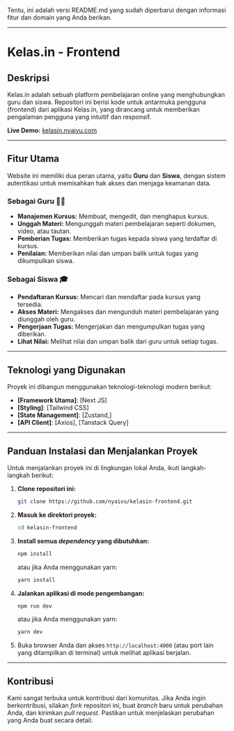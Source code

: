 Tentu, ini adalah versi README.md yang sudah diperbarui dengan informasi fitur dan domain yang Anda berikan.

-----

# Kelas.in - Frontend

## Deskripsi

Kelas.in adalah sebuah platform pembelajaran online yang menghubungkan guru dan siswa. Repositori ini berisi kode untuk antarmuka pengguna (frontend) dari aplikasi Kelas.in, yang dirancang untuk memberikan pengalaman pengguna yang intuitif dan responsif.

**Live Demo:** [kelasin.nyaivu.com](https://kelasin.nyaivu.com)

-----

## Fitur Utama

Website ini memiliki dua peran utama, yaitu **Guru** dan **Siswa**, dengan sistem autentikasi untuk memisahkan hak akses dan menjaga keamanan data.

### Sebagai Guru 👨‍🏫

  * **Manajemen Kursus:** Membuat, mengedit, dan menghapus kursus.
  * **Unggah Materi:** Mengunggah materi pembelajaran seperti dokumen, video, atau tautan.
  * **Pemberian Tugas:** Memberikan tugas kepada siswa yang terdaftar di kursus.
  * **Penilaian:** Memberikan nilai dan umpan balik untuk tugas yang dikumpulkan siswa.

### Sebagai Siswa 🎓

  * **Pendaftaran Kursus:** Mencari dan mendaftar pada kursus yang tersedia.
  * **Akses Materi:** Mengakses dan mengunduh materi pembelajaran yang diunggah oleh guru.
  * **Pengerjaan Tugas:** Mengerjakan dan mengumpulkan tugas yang diberikan.
  * **Lihat Nilai:** Melihat nilai dan umpan balik dari guru untuk setiap tugas.

-----

## Teknologi yang Digunakan

Proyek ini dibangun menggunakan teknologi-teknologi modern berikut:

  * **[Framework Utama]**: [Next JS]
  * **[Styling]**: [Tailwind CSS]
  * **[State Management]**: [Zustand,]
  * **[API Client]**: [Axios], [Tanstack Query]

-----

## Panduan Instalasi dan Menjalankan Proyek

Untuk menjalankan proyek ini di lingkungan lokal Anda, ikuti langkah-langkah berikut:

1.  **Clone repositori ini:**

    ```bash
    git clone https://github.com/nyaivu/kelasin-frontend.git
    ```

2.  **Masuk ke direktori proyek:**

    ```bash
    cd kelasin-frontend
    ```

3.  **Install semua *dependency* yang dibutuhkan:**

    ```bash
    npm install
    ```

    atau jika Anda menggunakan yarn:

    ```bash
    yarn install
    ```

4.  **Jalankan aplikasi di mode pengembangan:**

    ```bash
    npm run dev
    ```

    atau jika Anda menggunakan yarn:

    ```bash
    yarn dev
    ```

5.  Buka browser Anda dan akses `http://localhost:4000` (atau port lain yang ditampilkan di terminal) untuk melihat aplikasi berjalan.

-----

## Kontribusi

Kami sangat terbuka untuk kontribusi dari komunitas. Jika Anda ingin berkontribusi, silakan *fork* repositori ini, buat *branch* baru untuk perubahan Anda, dan kirimkan *pull request*. Pastikan untuk menjelaskan perubahan yang Anda buat secara detail.
